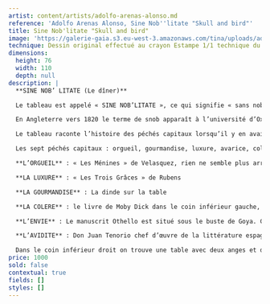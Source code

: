 ```yaml
---
artist: content/artists/adolfo-arenas-alonso.md
reference: 'Adolfo Arenas Alonso, Sine Nob''litate "Skull and bird"'
title: Sine Nob'litate "Skull and bird"
image: 'https://galerie-gaia.s3.eu-west-3.amazonaws.com/tina/uploads/adolfo-arenas-alonso/galerie-gaia-adolfo-arenas-alonzo-sinenoblitate-skull-and-the-bird-76x112.jpg'
technique: Dessin original effectué au crayon Estampe 1/1 technique du giclée sur papier Arches
dimensions:
  height: 76
  width: 110
  depth: null
description: |
  **SINE NOB’ LITATE (Le dîner)**

  Le tableau est appelé « SINE NOB’LITATE », ce qui signifie « sans noblesse »

  En Angleterre vers 1820 le terme de snob apparaît à l’université d’Oxford et de Cambridge. Ce terme de « snob » en opposition à « nobs » permet de différencier les étudiants aristocratiques des enfants de bourgeois qui avec la révolution industrielle intègrent l’université, réservée jusqu’alors à la seule aristocratie. Ces étudiants qui ne sont pas de « bonnes familles », annoncent cette forme de décadence.

  Le tableau raconte l’histoire des péchés capitaux lorsqu’il y en avait huit. La tristesse était le dernier, d’où la représentation de huit caractères en absolu déclin. Le pape Grégoire le Grand (920) les a réduits à sept en regroupant la paresse et la tristesse.

  Les sept péchés capitaux : orgueil, gourmandise, luxure, avarice, colère, l’envie et la paresse, sont dissimulés symboliquement. Ce tableau sert à raconter une histoire à travers le symbolisme caché comme dans l’art flamand. 

  **L’ORGUEIL** : « Les Ménines » de Velasquez, rien ne semble plus arrogant que cette peinture.

  **LA LUXURE** : « Les Trois Grâces » de Rubens

  **LA GOURMANDISE** : La dinde sur la table

  **LA COLERE** : le livre de Moby Dick dans le coin inférieur gauche, à côté du buste de Goya, dans lequel le Capitaine Achab parvient à faire basculer son équipage dans la haine et une fin terrible, obsédé par l’idée de tuer Moby Dick, la baleine blanche.

  **L’ENVIE** : Le manuscrit Othello est situé sous le buste de Goya. Ce livre est placé derrière le plus grand de tous les livres, Hamlet. Les mensonges font qu’Othello imagine l’infidélité de sa femme, Desdemone. Lago habité par l’envie ne croit pas Othello digne du rang de Desdemone et de son amour et cherche à l’humilier.

  **L’AVIDITE** : Don Juan Tenorio chef d’œuvre de la littérature espagnol mais le livre est placé sous les poèmes de Lord Byron. Don Juan dont l’avidité envers Doña Inés le conduira jusqu’au meurtre.

  Dans le coin inférieur droit on trouve une table avec deux anges et d’autres livres ; ainsi, sous l’éclairage de la lampe est placée la Divine Comédie de Dante Alighieri, qui met aussi en scène les sept nouveaux péchés capitaux dictés par Grégoire le Grand. La fin du huitième péché – la tristesse – ayant été associé à la paresse est symbolisé par ce miroir brisé au-dessus la cheminée.
price: 1000
sold: false
contextual: true
fields: []
styles: []
---
```


